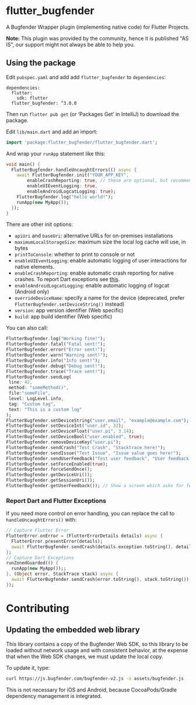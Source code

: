 # flutter_bugfender

A Bugfender Wrapper plugin (implementing native code) for Flutter Projects.

**Note:** This plugin was provided by the community, hence it is published "AS IS", our support might not always be able to help you.

## Using the package

Edit `pubspec.yaml` and add add `flutter_bugfender` to `dependencies`:

```
dependencies:
  flutter:
    sdk: flutter
  flutter_bugfender: ^3.0.0
```

Then run `flutter pub get` (or ‘Packages Get’ in IntelliJ) to download the package.

Edit `lib/main.dart` and add an import:

```dart
import 'package:flutter_bugfender/flutter_bugfender.dart';
```

And wrap your `runApp` statement like this:

```dart
void main() {
  FlutterBugfender.handleUncaughtErrors(() async {
    await FlutterBugfender.init("YOUR_APP_KEY",
        enableCrashReporting: true, // these are optional, but recommended
        enableUIEventLogging: true,
        enableAndroidLogcatLogging: true);
    FlutterBugfender.log("hello world!");
    runApp(new MyApp());
  });
}
```

There are other init options:
* `apiUri` and `baseUri`: alternative URLs for on-premises installations
* `maximumLocalStorageSize`: maximum size the local log cache will use, in bytes
* `printToConsole`: whether to print to console or not
* `enableUIEventLogging`: enable automatic logging of user interactions for native elements.
* `enableCrashReporting`: enable automatic crash reporting for native crashes. To report Dart exceptions see [this](#report-dart-and-flutter-exceptions).
* `enableAndroidLogcatLogging`: enable automatic logging of logcat (Android only)
* `overrideDeviceName`: specify a name for the device (deprecated, prefer `FlutterBugfender.setDeviceString()` instead)
* `version`: app version identifier (Web specific)
* `build`: app build identifier (Web specific)

You can also call:
```dart
FlutterBugfender.log("Working fine!");
FlutterBugfender.fatal("Fatal sent!");
FlutterBugfender.error("Error sent!");
FlutterBugfender.warn("Warning sent!");
FlutterBugfender.info("Info sent!");
FlutterBugfender.debug("Debug sent!");
FlutterBugfender.trace("Trace sent!");
FlutterBugfender.sendLog(
 line: 42,
 method: "someMethod()",
 file:"someFile",
 level: LogLevel.info,
 tag: "Custom tag",
 text: "This is a custom log"
);
FlutterBugfender.setDeviceString("user.email", "example@example.com");
FlutterBugfender.setDeviceInt("user.id", 32);
FlutterBugfender.setDeviceFloat("user.pi", 3.14);
FlutterBugfender.setDeviceBool("user.enabled", true);
FlutterBugfender.removeDeviceKey("user.pi");
FlutterBugfender.sendCrash("Test Crash", "Stacktrace here!");
FlutterBugfender.sendIssue("Test Issue", "Issue value goes here!");
FlutterBugfender.sendUserFeedback("Test user feedback", "User feedback details here!");
FlutterBugfender.setForceEnabled(true);
FlutterBugfender.forceSendOnce();
FlutterBugfender.getDeviceUri());
FlutterBugfender.getSessionUri());
FlutterBugfender.getUserFeedback()); // Show a screen which asks for feedback
```

### Report Dart and Flutter Exceptions
If you need more control on error handling, you can replace the call to `handleUncaughtErrors()` with:
````dart
// Capture Flutter Error
FlutterError.onError = (FlutterErrorDetails details) async {
  FlutterError.presentError(details);
  await FlutterBugfender.sendCrash(details.exception.toString(), details.stack?.toString() ?? "");
};
// Capture Dart Exceptions 
runZonedGuarded(() {
  runApp(new MyApp());;
}, (Object error, StackTrace stack) async {
  await FlutterBugfender.sendCrash(error.toString(), stack.toString());
});
````

# Contributing
## Updating the embedded web library
This library contains a copy of the Bugfender Web SDK, so this library to be loaded without network usage 
and with consistent behavior, at the expense that when the Web SDK changes, we must update the local copy.

To update it, type:

```sh
curl https://js.bugfender.com/bugfender-v2.js -o assets/bugfender.js
```

This is not necessary for iOS and Android, because CocoaPods/Gradle dependency management is integrated.
